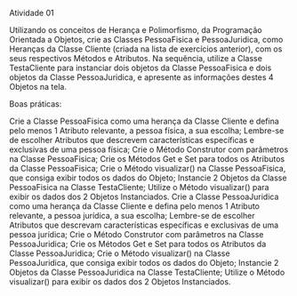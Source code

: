 Atividade 01

Utilizando os conceitos de Herança e Polimorfismo, da Programação Orientada a Objetos, crie as Classes PessoaFisica e PessoaJuridica, como Heranças da Classe Cliente (criada na lista de exercícios anterior), com os seus respectivos Métodos e Atributos. Na sequência, utilize a Classe TestaCliente para instanciar dois objetos da Classe PessoaFisica e dois objetos da Classe PessoaJuridica, e apresente as informações destes 4 Objetos na tela.


Boas práticas:

Crie a Classe PessoaFisica como uma herança da Classe Cliente e defina pelo menos 1 Atributo relevante, a pessoa física, a sua escolha;
Lembre-se de escolher Atributos que descrevem características específicas e exclusivas de uma pessoa física;
Crie o Método Construtor com parâmetros na Classe PessoaFisica;
Crie os Métodos Get e Set para todos os Atributos da Classe PessoaFisica;
Crie o Método visualizar() na Classe PessoaFisica, que consiga exibir todos os dados do Objeto;
Instancie 2 Objetos da Classe PessoaFisica na Classe TestaCliente;
Utilize o Método visualizar() para exibir os dados dos 2 Objetos Instanciados.
Crie a Classe PessoaJuridica como uma herança da Classe Cliente e defina pelo menos 1 Atributo relevante, a pessoa jurídica, a sua escolha;
Lembre-se de escolher Atributos que descrevam características específicas e exclusivas de uma pessoa jurídica;
Crie o Método Construtor com parâmetros na Classe PessoaJuridica;
Crie os Métodos Get e Set para todos os Atributos da Classe PessoaJuridica;
Crie o Método visualizar() na Classe PessoaJuridica, que consiga exibir todos os dados do Objeto;
Instancie 2 Objetos da Classe PessoaJuridica na Classe TestaCliente;
Utilize o Método visualizar() para exibir os dados dos 2 Objetos Instanciados.
